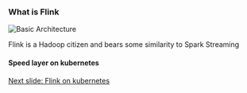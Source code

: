 ### What is Flink


![Basic Architecture](http://flink.apache.org/img/flink-home-graphic-update.svg)

Flink is a Hadoop citizen and bears some similarity to Spark Streaming

#### Speed layer on kubernetes

[Next slide: Flink on kubernetes](FlinkKubernetes.md)

